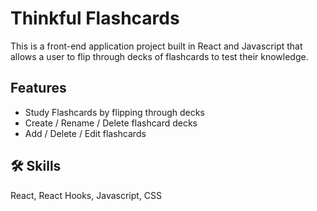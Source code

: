 
# Thinkful Flashcards

This is a front-end application project built in React and Javascript that allows a user to flip through decks of flashcards to test their knowledge.




## Features

- Study Flashcards by flipping through decks
- Create / Rename / Delete flashcard decks
- Add / Delete / Edit flashcards

  
## 🛠 Skills
React, React Hooks, Javascript, CSS

  